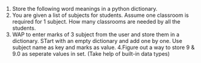1. Store the following word meanings in a python dictionary.
2. You are given a list of subjects for students. Assume one classroom is required for 1 subject. How many classrooms are needed by all the students.
3. WAP to enter marks of 3 subject from the user and store them in a dictionary. STart with an empty dictionary and add one by one. Use subject name as key and marks as value.
4.Figure out a way to store 9 & 9.0 as seperate values in set. (Take help of built-in data types)
